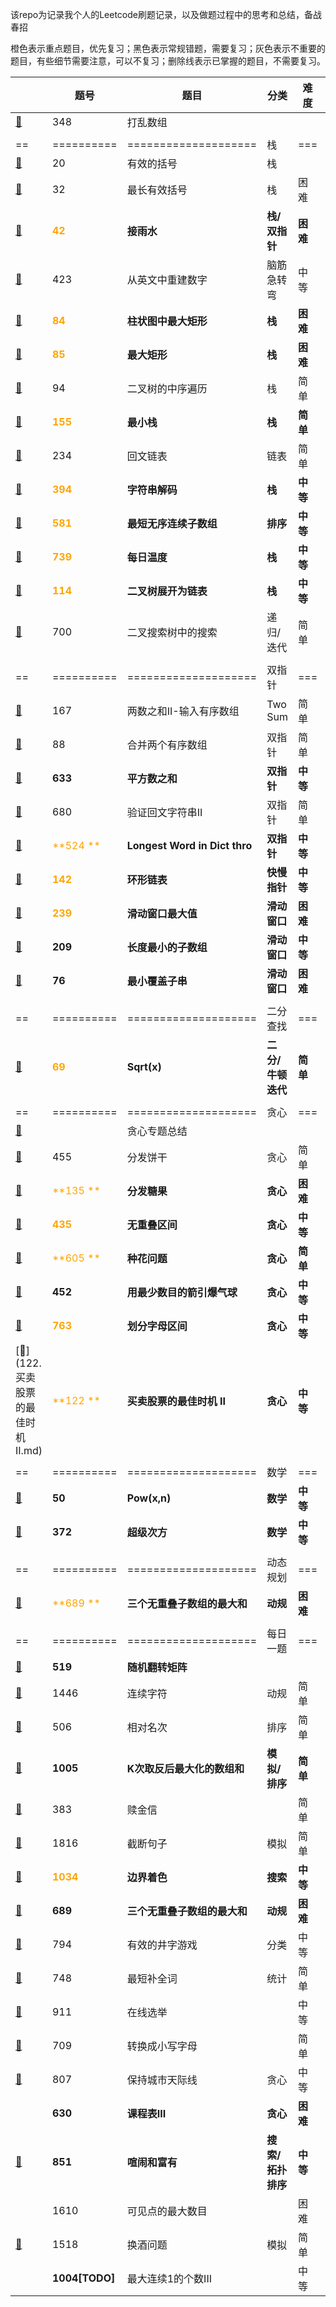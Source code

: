 该repo为记录我个人的Leetcode刷题记录，以及做题过程中的思考和总结，备战春招

橙色表示重点题目，优先复习；黑色表示常规错题，需要复习；灰色表示不重要的题目，有些细节需要注意，可以不复习；删除线表示已掌握的题目，不需要复习。

|                                             | 题号                                 | 题目                          | 分类              | 难度     | 做错次数 | 复习时间       |
| ------------------------------------------- | ------------------------------------ | ----------------------------- | ----------------- | -------- | -------- | -------------- |
| [📕](./348.打乱数组.md)                      | 348                                  | 打乱数组                      |                   |          | 1        | 2021.11.22     |
|                                             |                                      |                               |                   |          |          |                |
| ==                                          | ==========                           | ====================          | 栈                | ===      | ======   | =========      |
| [📕](./20.有效的括号.md)                     | 20                                   | 有效的括号                    | 栈                |          | 0        | 2021.11.23     |
| [📕](./32.最长有效括号.md)                   | 32                                   | 最长有效括号                  | 栈                | 困难     | 1        | 2021.11.24     |
| [📕](./42.接雨水.md)                         | <font color='orange'>**42**</font>   | **接雨水**                    | **栈/双指针**     | **困难** | **0**    | **2021.11.25** |
| [📕](./423.从英文中重建数字.md)              | 423                                  | 从英文中重建数字              | 脑筋急转弯        | 中等     | 1        | 2021.11.24     |
| [📕](./84.柱状图中最大矩形.md)               | <font color='orange'>**84**</font>   | **柱状图中最大矩形**          | **栈**            | **困难** | **1**    | **2021.11.26** |
| [📕](./85.最大矩形.md)                       | <font color='orange'>**85**</font>   | **最大矩形**                  | **栈**            | **困难** | **1**    | **2021.11.26** |
| [📕](./94.二叉树的中序遍历.md)               | 94                                   | 二叉树的中序遍历              | 栈                | 简单     | 1        | 2021.11.27     |
| [📕](./155.最小栈.md)                        | <font color='orange'>**155**</font>  | **最小栈**                    | **栈**            | **简单** | **0**    | **2021.11.27** |
| [📕](./234.回文链表.md)                      | 234                                  | 回文链表                      | 链表              | 简单     | 0        | 2021.11.28     |
| [📕](./394.字符串解码.md)                    | <font color='orange'>**394**</font>  | **字符串解码**                | **栈**            | **中等** | **1**    | **2021.11.28** |
| [📕](./581.最短无序连续子数组.md)            | <font color='orange'>**581**</font>  | **最短无序连续子数组**        | **排序**          | **中等** | **1**    | **2021.11.29** |
| [📕](./739.每日温度.md)                      | <font color='orange'>**739**</font>  | **每日温度**                  | **栈**            | **中等** | **0**    | **2021.11.29** |
| [📕](./114.二叉树展开为链表.md)              | <font color='orange'>**114**</font>  | **二叉树展开为链表**          | **栈**            | **中等** | **0**    | **2021.11.29** |
| [📕](./700.二叉搜索树中搜索.md)              | 700                                  | 二叉搜索树中的搜索            | 递归/迭代         | 简单     | 0        | 2021.11.26     |
|                                             |                                      |                               |                   |          |          |                |
| ==                                          | ==========                           | ====================          | 双指针            | ===      | ======   | =========      |
| [📕](167.两数之和II-输入有序数组.md)         | 167                                  | 两数之和II-输入有序数组       | Two Sum           | 简单     | 0        | 2021.12.12     |
| [📕](88.合并两个有序数组.md)                 | 88                                   | 合并两个有序数组              | 双指针            | 简单     | 0        | 2021.12.12     |
| [📕](633.平方数之和.md)                      | **633**                              | **平方数之和**                | **双指针**        | **中等** | **1**    | **2021.12.13** |
| [📕](680.验证回文字符串II.md)                | 680                                  | 验证回文字符串II              | 双指针            | 简单     | 1        | 2021.12.13     |
| [📕](524.通过删除字母匹配到字典里最长单词md) | <font color='orange'>**524 **</font> | **Longest Word in Dict thro** | **双指针**        | **中等** | **1**    | **2021.12.17** |
| [📕](142.环形链表II.md)                      | <font color='orange'>**142**</font>  | **环形链表**                  | **快慢指针**      | **中等** | **0**    | **2021.12.12** |
| [📕](239.滑动窗口最大值.md)                  | <font color='orange'>**239**</font>  | **滑动窗口最大值**            | **滑动窗口**      | **困难** | **0**    | **2021.12.1**  |
| [📕](209.长度最小的子数组)                   | **209**                              | **长度最小的子数组**          | **滑动窗口**      | **中等** | **1**    | **2021.12.2**  |
| [📕](76.最小覆盖子串.md)                     | **76**                               | **最小覆盖子串**              | **滑动窗口**      | **困难** | **1**    | **2021.12.13** |
|                                             |                                      |                               |                   |          |          |                |
| ==                                          | ==========                           | ====================          | 二分查找          | ===      | ======   | =========      |
| [📕](69.Sqrt(x).md)                          | <font color='orange'>**69**</font>   | **Sqrt(x)**                   | **二分/牛顿迭代** | **简单** | **1**    | **2021.12.17** |
|                                             |                                      |                               |                   |          |          |                |
| ==                                          | ==========                           | ====================          | 贪心              | ===      | ======   | =========      |
| [📕](贪心专题.md)                            |                                      | 贪心专题总结                  |                   |          |          |                |
| [📕](455.分发饼干.md)                        | 455                                  | 分发饼干                      | 贪心              | 简单     | 0        | 2021.12.4      |
| [📕](135.分发糖果.md)                        | <font color='orange'>**135 **</font> | **分发糖果**                  | **贪心**          | **困难** | **1**    | **2021.12.4**  |
| [📕](435.无重叠区间.md)                      | <font color='orange'>**435**</font>  | **无重叠区间**                | **贪心**          | **中等** | **1**    | **2021.12.6**  |
| [📕](605.种花问题)                           | <font color='orange'>**605 **</font> | **种花问题**                  | **贪心**          | **简单** | **1**    | **2021.12.6**  |
| [📕](452.用最少数量的箭引爆气球.md)          | **452**                              | **用最少数目的箭引爆气球**    | **贪心**          | **中等** | **1**    | **2021.12.8**  |
| [📕](763.划分字母区间.md)                    | <font color='orange'>**763**</font>  | **划分字母区间**              | **贪心**          | **中等** | **1**    | **2021.12.9**  |
| [📕](122.买卖股票的最佳时机 II.md)           | <font color='orange'>**122 **</font> | **买卖股票的最佳时机 II**     | **贪心**          | **中等** | **0**    | **2021.12.10** |
|                                             |                                      |                               |                   |          |          |                |
| ==                                          | ==========                           | ====================          | 数学              | ===      | ======   | =========      |
| [📕](50.Pow(x,n).md)                         | **50**                               | **Pow(x,n)**                  | **数学**          | **中等** | **1**    | **2021.12.5**  |
| [📕](372.超级次方.md)                        | **372**                              | **超级次方**                  | **数学**          | **中等** | **1**    | **2021.12.5**  |
|                                             |                                      |                               |                   |          |          |                |
| ==                                          | ==========                           | ====================          | 动态规划          | ===      | ======   | =========      |
| [📕](689.三个无重叠子数组的最大和.md)        | <font color='orange'>**689 **</font> | **三个无重叠子数组的最大和**  | **动规**          | **困难** | **1**    | **2021.12.8**  |
|                                             |                                      |                               |                   |          |          |                |
| ==                                          | ==========                           | ====================          | 每日一题          | ===      | ======   | =========      |
| [📕](./519.随机翻转矩阵.md)                  | **519**                              | **随机翻转矩阵**              |                   |          |          |                |
| [📕](1446.连续字符.md)                       | 1446                                 | 连续字符                      | 动规              | 简单     | 0        | 2021.12.1      |
| [📕](506.相对名次.md)                        | 506                                  | 相对名次                      | 排序              | 简单     | 0        | 2021.12.2      |
| [📕](1005.K次取反后最大化的数组和.md)        | **1005**                             | **K次取反后最大化的数组和**   | **模拟/排序**     | **简单** | **1**    | **2021.12.3**  |
| [📕](383.赎金信.md)                          | 383                                  | 赎金信                        |                   | 简单     | 0        | 2021.12.4      |
| [📕](1816.截断句子.md)                       | 1816                                 | 截断句子                      | 模拟              | 简单     | 0        | 2021.12.6      |
| [📕](1034.边界着色.md)                       | <font color='orange'>**1034**</font> | **边界着色**                  | **搜索**          | **中等** | **1**    | **2021.12.7**  |
| [📕](689.三个无重叠子数组的最大和.md)        | **689**                              | **三个无重叠子数组的最大和**  | **动规**          | **困难** | **1**    | **2021.12.8**  |
| [📕](794.有效的井字游戏.md)                  | 794                                  | 有效的井字游戏                | 分类              | 中等     | 1        | 2021.12.9      |
| [📕](748.最短补全词.md)                      | 748                                  | 最短补全词                    | 统计              | 简单     | 0        | 2021.12.10     |
| [📕](911.在线选举.md)                        | 911                                  | 在线选举                      |                   | 中等     | 1        | 2021.12.11     |
| [📕](709.转换成小写字母.md)                  | 709                                  | 转换成小写字母                |                   | 简单     | 0        | 2021.12.12     |
| [📕](807.保持城市天际线.md)                  | 807                                  | 保持城市天际线                | 贪心              | 中等     | 0        | 2021.12.13     |
| []()                                        | **630**                              | **课程表III**                 | **贪心**          | **困难** | **1**    | **2021.12.14** |
| [📕](851.喧闹和富有.md)                      | **851**                              | **喧闹和富有**                | **搜索/拓扑排序** | **中等** | **1**    | **2021.12.15** |
| []()                                        | 1610                                 | 可见点的最大数目              |                   | 困难     | 1        | 2021.12.16     |
| [📕](1518.换酒问题.md)                       | 1518                                 | 换酒问题                      | 模拟              | 简单     | 0        | 2021.12.17     |
| []()                                        | **1004[TODO]**                       | 最大连续1的个数III            |                   | 中等     |          |                |


